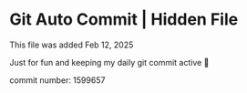 # Git Auto Commit | Hidden File

This file was added Feb 12, 2025

Just for fun and keeping my daily git commit active 🤪

commit number: 1599657
